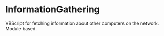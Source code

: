 # InformationGathering
VBScript for fetching information about other computers on the network. Module based.
